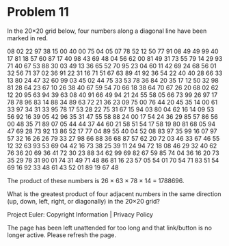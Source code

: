 #   Problem 11

   In the 20×20 grid below, four numbers along a diagonal line have been
   marked in red.

   08 02 22 97 38 15 00 40 00 75 04 05 07 78 52 12 50 77 91 08
   49 49 99 40 17 81 18 57 60 87 17 40 98 43 69 48 04 56 62 00
   81 49 31 73 55 79 14 29 93 71 40 67 53 88 30 03 49 13 36 65
   52 70 95 23 04 60 11 42 69 24 68 56 01 32 56 71 37 02 36 91
   22 31 16 71 51 67 63 89 41 92 36 54 22 40 40 28 66 33 13 80
   24 47 32 60 99 03 45 02 44 75 33 53 78 36 84 20 35 17 12 50
   32 98 81 28 64 23 67 10 26 38 40 67 59 54 70 66 18 38 64 70
   67 26 20 68 02 62 12 20 95 63 94 39 63 08 40 91 66 49 94 21
   24 55 58 05 66 73 99 26 97 17 78 78 96 83 14 88 34 89 63 72
   21 36 23 09 75 00 76 44 20 45 35 14 00 61 33 97 34 31 33 95
   78 17 53 28 22 75 31 67 15 94 03 80 04 62 16 14 09 53 56 92
   16 39 05 42 96 35 31 47 55 58 88 24 00 17 54 24 36 29 85 57
   86 56 00 48 35 71 89 07 05 44 44 37 44 60 21 58 51 54 17 58
   19 80 81 68 05 94 47 69 28 73 92 13 86 52 17 77 04 89 55 40
   04 52 08 83 97 35 99 16 07 97 57 32 16 26 26 79 33 27 98 66
   88 36 68 87 57 62 20 72 03 46 33 67 46 55 12 32 63 93 53 69
   04 42 16 73 38 25 39 11 24 94 72 18 08 46 29 32 40 62 76 36
   20 69 36 41 72 30 23 88 34 62 99 69 82 67 59 85 74 04 36 16
   20 73 35 29 78 31 90 01 74 31 49 71 48 86 81 16 23 57 05 54
   01 70 54 71 83 51 54 69 16 92 33 48 61 43 52 01 89 19 67 48

   The product of these numbers is 26 × 63 × 78 × 14 = 1788696.

   What is the greatest product of four adjacent numbers in the same
   direction (up, down, left, right, or diagonally) in the 20×20 grid?

   Project Euler: Copyright Information | Privacy Policy

   The page has been left unattended for too long and that link/button is no
   longer active. Please refresh the page.
